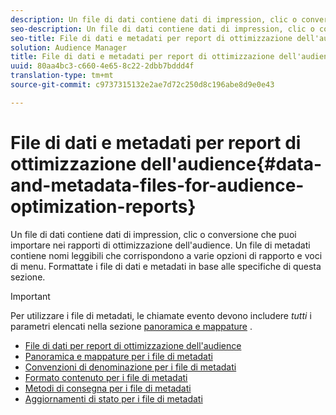 ```yaml
---
description: Un file di dati contiene dati di impression, clic o conversione che puoi importare nei rapporti di ottimizzazione dell'audience. Un file di metadati contiene nomi leggibili che corrispondono a varie opzioni di rapporto e voci di menu. Formattate i file di dati e metadati in base alle specifiche di questa sezione.
seo-description: Un file di dati contiene dati di impression, clic o conversione che puoi importare nei rapporti di ottimizzazione dell'audience. Un file di metadati contiene nomi leggibili che corrispondono a varie opzioni di rapporto e voci di menu. Formattate i file di dati e metadati in base alle specifiche di questa sezione.
seo-title: File di dati e metadati per report di ottimizzazione dell'audience
solution: Audience Manager
title: File di dati e metadati per report di ottimizzazione dell'audience
uuid: 80aa4bc3-c660-4e65-8c22-2dbb7bddd4f
translation-type: tm+mt
source-git-commit: c9737315132e2ae7d72c250d8c196abe8d9e0e43

---
```



# File di dati e metadati per report di ottimizzazione dell'audience{#data-and-metadata-files-for-audience-optimization-reports}

Un file di dati contiene dati di impression, clic o conversione che puoi importare nei rapporti di ottimizzazione dell'audience. Un file di metadati contiene nomi leggibili che corrispondono a varie opzioni di rapporto e voci di menu. Formattate i file di dati e metadati in base alle specifiche di questa sezione.

>[!IMPORTANT]
>
>Per utilizzare i file di metadati, le chiamate evento devono includere *tutti* i parametri elencati nella sezione [panoramica e mappature](../../../reporting/audience-optimization-reports/metadata-files-intro/metadata-file-overview.md) .

* [File di dati per report di ottimizzazione dell'audience](/help/using/reporting/audience-optimization-reports/metadata-files-intro/datafiles-intro.md)
* [Panoramica e mappature per i file di metadati](/help/using/reporting/audience-optimization-reports/metadata-files-intro/metadata-file-overview.md)
* [Convenzioni di denominazione per i file di metadati](/help/using/reporting/audience-optimization-reports/metadata-files-intro/metadata-file-names.md)
* [Formato contenuto per i file di metadati](/help/using/reporting/audience-optimization-reports/metadata-files-intro/metadata-file-contents.md)
* [Metodi di consegna per i file di metadati](/help/using/reporting/audience-optimization-reports/metadata-files-intro/metadata-delivery-methods.md)
* [Aggiornamenti di stato per i file di metadati](/help/using/reporting/audience-optimization-reports/metadata-files-intro/metadata-update-status.md)




